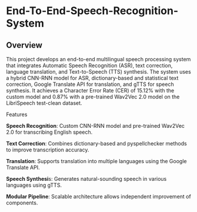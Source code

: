 # End-To-End-Speech-Recognition-System
## Overview

This project develops an end-to-end multilingual speech processing system that integrates Automatic Speech Recognition (ASR), text correction, language translation, and Text-to-Speech (TTS) synthesis. The system uses a hybrid CNN-RNN model for ASR, dictionary-based and statistical text correction, Google Translate API for translation, and gTTS for speech synthesis. It achieves a Character Error Rate (CER) of 15.12% with the custom model and 0.87% with a pre-trained Wav2Vec 2.0 model on the LibriSpeech test-clean dataset.

Features

**Speech Recognition**: Custom CNN-RNN model and pre-trained Wav2Vec 2.0 for transcribing English speech.

**Text Correction**: Combines dictionary-based and pyspellchecker methods to improve transcription accuracy.

**Translation**: Supports translation into multiple languages using the Google Translate API.

**Speech Synthesi**s: Generates natural-sounding speech in various languages using gTTS.

**Modular Pipeline**: Scalable architecture allows independent improvement of components.
